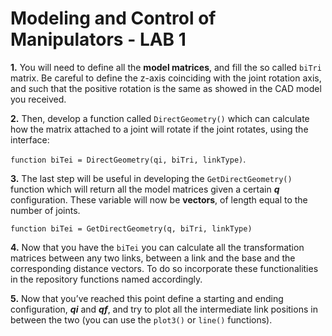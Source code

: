 # Modeling and Control of Manipulators - LAB 1

**1.** You will need to define all the **model matrices**, and fill the so called `biTri` matrix. Be careful to define the z-axis coinciding with the joint rotation axis, and such that the positive rotation is the same as showed in the CAD model you received.
 
**2.**	Then, develop a function called `DirectGeometry()` which can calculate how the matrix attached to a joint will rotate if the joint rotates, using the interface:

`function biTei = DirectGeometry(qi, biTri, linkType)`.

**3.**	The last step will be useful in developing the `GetDirectGeometry()` function which will return all the model matrices given a certain **_q_** configuration. These variable will now be **vectors**, of length equal to the number of joints.

`function biTei = GetDirectGeometry(q, biTri, linkType)`

**4.**	Now that you have the `biTei` you can calculate all the transformation matrices between any two links, between a link and the base and the corresponding distance vectors. To do so incorporate these functionalities in the repository functions named accordingly.

**5.**	Now that you’ve reached this point define a starting and ending configuration, **_qi_** and **_qf_**, and try to plot all the intermediate link positions in between the two (you can use the `plot3()` or `line()`  functions).
